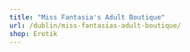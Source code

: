 ```yaml
---
title: "Miss Fantasia's Adult Boutique"
url: /dublin/miss-fantasias-adult-boutique/
shop: Erotik
---
```

